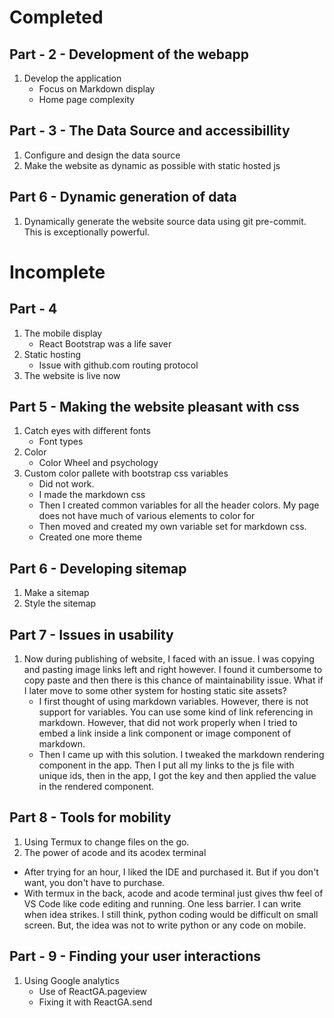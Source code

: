 # Completed
## Part - 2 - Development of the webapp
1. Develop the application
    - Focus on Markdown display
    - Home page complexity

## Part - 3 - The Data Source and accessibillity
1. Configure and design the data source
1. Make the website as dynamic as possible with static hosted js

## Part 6 - Dynamic generation of data
1. Dynamically generate the website source data using git pre-commit. This is exceptionally powerful.

# Incomplete
## Part - 4
1. The mobile display
    - React Bootstrap was a life saver
1. Static hosting
    - Issue with github.com routing protocol
2. The website is live now

## Part 5 - Making the website pleasant with css
1. Catch eyes with different fonts
    - Font types
1. Color
    - Color Wheel and psychology 
1. Custom color pallete with bootstrap css variables
    - Did not work.
    - I made the markdown css
    - Then I created common variables for all the header colors. My page does not have much of various elements to color for
    - Then moved and created my own variable set for markdown css. 
    - Created one more theme

## Part 6 - Developing sitemap
1. Make a sitemap
1. Style the sitemap
 
## Part 7 - Issues in usability
1. Now during publishing of website, I faced with an issue. I was copying and pasting image links left and right however. I found it cumbersome to copy paste and then there is this chance of maintainability issue. What if I later move to some other system for hosting static site assets?
    - I first thought of using markdown variables. However, there is not support for variables. You can use some kind of link referencing in markdown. However, that did not work properly when I tried to embed a link inside a link component or image component of markdown.
    - Then I came up with this solution. I tweaked the markdown rendering component in the app. Then I put all my links to the js file with unique ids, then in the app, I got the key and then applied the value in the rendered component.

## Part 8 - Tools for mobility
1. Using Termux to change files on the go.
1. The power of acode and its acodex terminal
  - After trying for an hour, I liked the IDE and purchased it. But if you don't want, you don't have to purchase. 
  - With termux in the back, acode and acode terminal just gives thw feel of VS Code like code editing and running. One less barrier. I can write when idea strikes. I still think, python coding would be difficult on small screen. But, the idea was not to write python or any code on mobile.
  
## Part - 9 - Finding your user interactions 
1. Using Google analytics
    - Use of ReactGA.pageview
    - Fixing it with ReactGA.send

